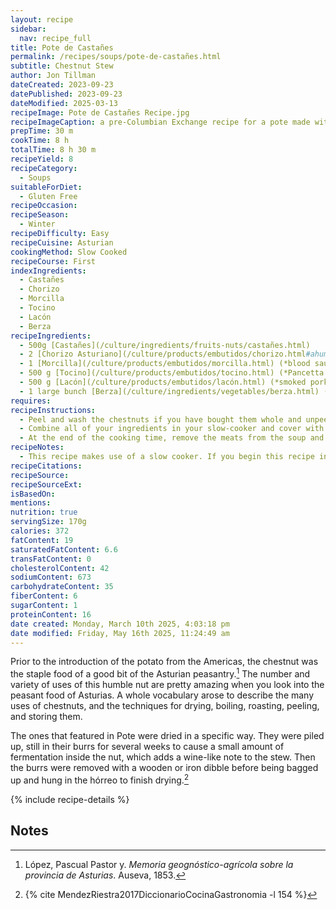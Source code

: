 ```yaml
---
layout: recipe
sidebar:
  nav: recipe_full
title: Pote de Castañes
permalink: /recipes/soups/pote-de-castañes.html
subtitle: Chestnut Stew
author: Jon Tillman
dateCreated: 2023-09-23
datePublished: 2023-09-23
dateModified: 2025-03-13
recipeImage: Pote de Castañes Recipe.jpg
recipeImageCaption: a pre-Columbian Exchange recipe for a pote made with chestnuts instead of potatoes. 
prepTime: 30 m
cookTime: 8 h
totalTime: 8 h 30 m
recipeYield: 8 
recipeCategory:
  - Soups
suitableForDiet:
  - Gluten Free
recipeOccasion: 
recipeSeason: 
  - Winter
recipeDifficulty: Easy
recipeCuisine: Asturian
cookingMethod: Slow Cooked
recipeCourse: First
indexIngredients:
  - Castañes
  - Chorizo
  - Morcilla
  - Tocino
  - Lacón
  - Berza
recipeIngredients:
  - 500g [Castañes](/culture/ingredients/fruits-nuts/castañes.html)
  - 2 [Chorizo Asturiano](/culture/products/embutidos/chorizo.html#ahumado-de-asturias) (*cured, smoked chorizo*)
  - 1 [Morcilla](/culture/products/embutidos/morcilla.html) (*blood sausage*)
  - 500 g [Tocino](/culture/products/embutidos/tocino.html) (*Pancetta or slab bacon*)
  - 500 g [Lacón](/culture/products/embutidos/lacón.html) (*smoked pork shoulder*)
  - 1 large bunch [Berza](/culture/ingredients/vegetables/berza.html) (*collard greens - 20 large leaves, about 1.5lb*)
requires:
recipeInstructions:
  - Peel and wash the chestnuts if you have bought them whole and unpeeled
  - Combine all of your ingredients in your slow-cooker and cover with sufficient water to an inch or so above the level of the ingredients
  - At the end of the cooking time, remove the meats from the soup and slice them into nice large chunks. Arrange them as artfully as you can on a platter to be served alongside. this is called *[compango](/culture/products/embutidos/compango.html* and it is an ancient and important part of eating *pote*. It allows each diner to determine the ratio of beans to meat that they prefer, and is a hallmark of convivial eating. 
recipeNotes:
  - This recipe makes use of a slow cooker. If you begin this recipe in the morning on high, it will be ready for lunch. On low, it will be ready for dinner. The nice thing about slow cooker recipes for soups like this is that they better approximate the reality of a housewife puttering around the smoky kitchen watching the pot out of the corner of her eye. 
recipeCitations:
recipeSource: 
recipeSourceExt: 
isBasedOn:
mentions:
nutrition: true
servingSize: 170g
calories: 372
fatContent: 19
saturatedFatContent: 6.6
transFatContent: 0
cholesterolContent: 42
sodiumContent: 673
carbohydrateContent: 35
fiberContent: 6
sugarContent: 1
proteinContent: 16
date created: Monday, March 10th 2025, 4:03:18 pm
date modified: Friday, May 16th 2025, 11:24:49 am
---
```

Prior to the introduction of the potato from the Americas, the chestnut was the staple food of a good bit of the Asturian peasantry.[^1] The number and variety of uses of this humble nut are pretty amazing when you look into the peasant food of Asturias. A whole vocabulary arose to describe the many uses of chestnuts, and the techniques for drying, boiling, roasting, peeling, and storing them.

The ones that featured in Pote were dried in a specific way. They were piled up, still in their burrs for several weeks to cause a small amount of fermentation inside the nut, which adds a wine-like note to the stew. Then the burrs were removed with a wooden or iron dibble before being bagged up and hung in the hórreo to finish drying.[^2]

{% include recipe-details %}

## Notes

[^1]: López, Pascual Pastor y. _Memoria geognóstico-agrícola sobre la provincia de Asturias_. Auseva, 1853.
[^2]: {% cite MendezRiestra2017DiccionarioCocinaGastronomia -l 154 %}